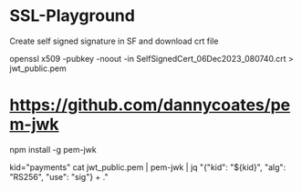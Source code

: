 # SSL-Playground

Create self signed signature in SF and download crt file
 
openssl x509 -pubkey -noout -in SelfSignedCert_06Dec2023_080740.crt > jwt_public.pem
 
# https://github.com/dannycoates/pem-jwk
npm install -g pem-jwk
 
kid="payments"
cat jwt_public.pem | pem-jwk | jq "{\"kid\": \"${kid}\", \"alg\": \"RS256\", \"use\": \"sig\"} + ."
 

